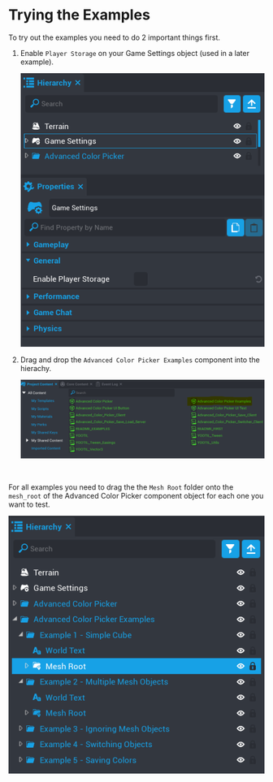 # Trying the Examples

To try out the examples you need to do 2 important things first.

1. Enable `Player Storage` on your Game Settings object (used in a later example).

	![](../images/player_storage.png)

2. Drag and drop the `Advanced Color Picker Examples` component into the hierachy.

	![](../images/color_picker_examples.png)


&nbsp;

For all examples you need to drag the the `Mesh Root` folder onto the `mesh_root` of the Advanced Color Picker component object for each
one you want to test.

![](../images/examples_mesh_root.png)
